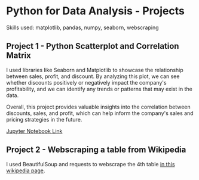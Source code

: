 # Python for Data Analysis - Projects

Skills used: matplotlib, pandas, numpy, seaborn, webscraping

## Project 1 - Python Scatterplot and Correlation Matrix

I used libraries like Seaborn and Matplotlib to showcase the relationship between sales, profit, and discount. By analyzing this plot, we can see whether discounts positively or negatively impact the company's profitability, and we can identify any trends or patterns that may exist in the data.

Overall, this project provides valuable insights into the correlation between discounts, sales, and profit, which can help inform the company's sales and pricing strategies in the future.


[Jupyter Notebook Link](https://github.com/jenn-db/Python-Corr-matrix/blob/main/python_correlation.ipynb)

## Project 2 - Webscraping a table from Wikipedia

I used BeautifulSoup and requests to webscrape the 4th table [in this wikipedia page](https://en.wikipedia.org/wiki/Comparison_of_operating_systems#Commands). 
